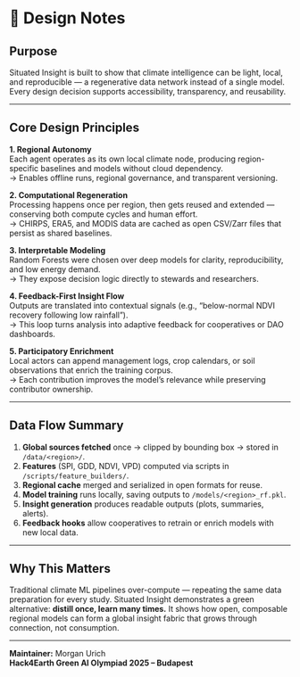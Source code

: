 # 🧭 Design Notes

## Purpose
Situated Insight is built to show that climate intelligence can be light, local, and reproducible — a regenerative data network instead of a single model. Every design decision supports accessibility, transparency, and reusability.

---

## Core Design Principles

**1. Regional Autonomy**  
Each agent operates as its own local climate node, producing region-specific baselines and models without cloud dependency.  
→ Enables offline runs, regional governance, and transparent versioning.

**2. Computational Regeneration**  
Processing happens once per region, then gets reused and extended — conserving both compute cycles and human effort.  
→ CHIRPS, ERA5, and MODIS data are cached as open CSV/Zarr files that persist as shared baselines.

**3. Interpretable Modeling**  
Random Forests were chosen over deep models for clarity, reproducibility, and low energy demand.  
→ They expose decision logic directly to stewards and researchers.

**4. Feedback-First Insight Flow**  
Outputs are translated into contextual signals (e.g., “below-normal NDVI recovery following low rainfall”).  
→ This loop turns analysis into adaptive feedback for cooperatives or DAO dashboards.

**5. Participatory Enrichment**  
Local actors can append management logs, crop calendars, or soil observations that enrich the training corpus.  
→ Each contribution improves the model’s relevance while preserving contributor ownership.

---

## Data Flow Summary

1. **Global sources fetched** once → clipped by bounding box → stored in `/data/<region>/`.
2. **Features** (SPI, GDD, NDVI, VPD) computed via scripts in `/scripts/feature_builders/`.
3. **Regional cache** merged and serialized in open formats for reuse.
4. **Model training** runs locally, saving outputs to `/models/<region>_rf.pkl`.
5. **Insight generation** produces readable outputs (plots, summaries, alerts).
6. **Feedback hooks** allow cooperatives to retrain or enrich models with new local data.

---

## Why This Matters

Traditional climate ML pipelines over-compute — repeating the same data preparation for every study. Situated Insight demonstrates a green alternative: **distill once, learn many times.** It shows how open, composable regional models can form a global insight fabric that grows through connection, not consumption.

---

**Maintainer:** Morgan Urich  
**Hack4Earth Green AI Olympiad 2025 – Budapest**
